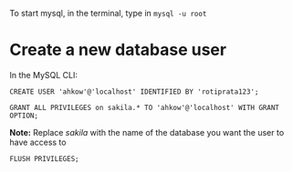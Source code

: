To start mysql, in the terminal, type in `mysql -u root`

# Create a new database user

In the MySQL CLI:

```
CREATE USER 'ahkow'@'localhost' IDENTIFIED BY 'rotiprata123';
```

```
GRANT ALL PRIVILEGES on sakila.* TO 'ahkow'@'localhost' WITH GRANT OPTION;
```

**Note:** Replace _sakila_ with the name of the database you want the user to have access to

```
FLUSH PRIVILEGES;
```

